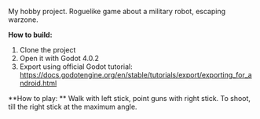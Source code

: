 My hobby project. Roguelike game about a military robot, escaping warzone. 


**How to build:**
1. Clone the project
2. Open it with Godot 4.0.2
3. Export using official Godot tutorial: https://docs.godotengine.org/en/stable/tutorials/export/exporting_for_android.html


**How to play: **
Walk with left stick, point guns with right stick. To shoot, till the right stick at the maximum angle.
